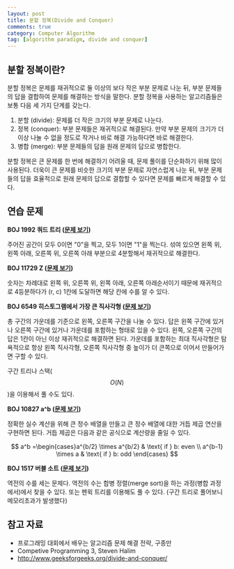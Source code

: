 ```yaml
---
layout: post
title: 분할 정복(Divide and Conquer)
comments: true
category: Computer Algorithm
tag: [algorithm paradigm, divide and conquer]
---
```


## 분할 정복이란?

분할 정복은 문제를 재귀적으로 둘 이상의 보다 작은 부분 문제로 나눈 뒤, 부분 문제들의 답을 결합하여 문제를 해결하는 방식을 말한다. 분할 정복을 사용하는 알고리즘들은 보통 다음 세 가지 단계를 갖는다.

1. 분할 (divide): 문제를 더 작은 크기의 부분 문제로 나눈다.
2. 정복 (conquer): 부분 문제들은 재귀적으로 해결된다. 만약 부분 문제의 크기가 더 이상 나눌 수 없을 정도로 작거나 바로 해결 가능하다면 바로 해결한다.
3. 병합 (merge): 부분 문제들의 답을 원래 문제의 답으로 병합한다.

분할 정복은 큰 문제를 한 번에 해결하기 어려울 때, 문제 풀이를 단순화하기 위해 많이 사용된다. 더욱이 큰 문제를 비슷한 크기의 부분 문제로 자연스럽게 나눈 뒤, 부분 문제들의 답을 효율적으로 원래 문제의 답으로 결합할 수 있다면 문제를 빠르게 해결할 수 있다.

## 연습 문제

**BOJ 1992 쿼드 트리 ([문제 보기](https://www.acmicpc.net/problem/1992))**

주어진 공간이 모두 0이면 "0"을 찍고, 모두 1이면 "1"을 찍는다. 섞여 있으면 왼쪽 위, 왼쪽 아래, 오른쪽 위, 오른쪽 아래 부분으로 4분할해서 재귀적으로 해결한다. 

**BOJ 11729 Z ([문제 보기](https://www.acmicpc.net/problem/11729))** 

숫자는 차례대로 왼쪽 위, 오른쪽 위, 왼쪽 아래, 오른쪽 아래순서이기 때문에 재귀적으로 4등분하다가 (r, c) 1칸에 도달하면 해당 칸에 수를 알 수 있다.

**BOJ 6549 히스토그램에서 가장 큰 직사각형 ([문제 보기](https://www.acmicpc.net/problem/6549))** 

총 구간의 가운데를 기준으로 왼쪽, 오른쪽 구간을 나눌 수 있다. 답은 왼쪽 구간에 있거나 오른쪽 구간에 있거나 가운데를 포함하는 형태로 있을 수 있다. 왼쪽, 오른쪽 구간의 답은 1칸이 아닌 이상 재귀적으로 해결하면 된다. 가운데를 포함하는 최대 직사각형은 탐욕적으로 항상 왼쪽 직사각형, 오른쪽 직사각형 중 높이가 더 큰쪽으로 이어서 만들어가면 구할 수 있다.

구간 트리나 스택($$O(N)$$)을 이용해서 풀 수도 있다.

**BOJ 10827 a^b ([문제 보기](https://www.acmicpc.net/problem/10827))**

정확한 실수 계산을 위해 큰 정수 배열을 만들고 큰 정수 배열에 대한 거듭 제곱 연산을 구현하면 된다. 거듭 제곱은 다음과 같은 공식으로 계산량을 줄일 수 있다.

$$ a^b =\begin{cases}a^{b/2} \times a^{b/2} & \text{ if } b: even \\ a^{b-1} \times a & \text{ if } b: odd \end{cases} $$ 

**BOJ 1517 버블 소트 ([문제 보기](https://www.acmicpc.net/problem/1517))**

역전의 수를 세는 문제다. 역전의 수는 합병 정렬(merge sort)을 하는 과정(병합 과정에서)에서 찾을 수 있다. 또는 펜윅 트리를 이용해도 풀 수 있다. (구간 트리로 풀어보니 메모리초과가 발생했다)

## 참고 자료

- 프로그래밍 대회에서 배우는 알고리즘 문제 해결 전략, 구종만
- Competive Programming 3, Steven Halim
- http://www.geeksforgeeks.org/divide-and-conquer/